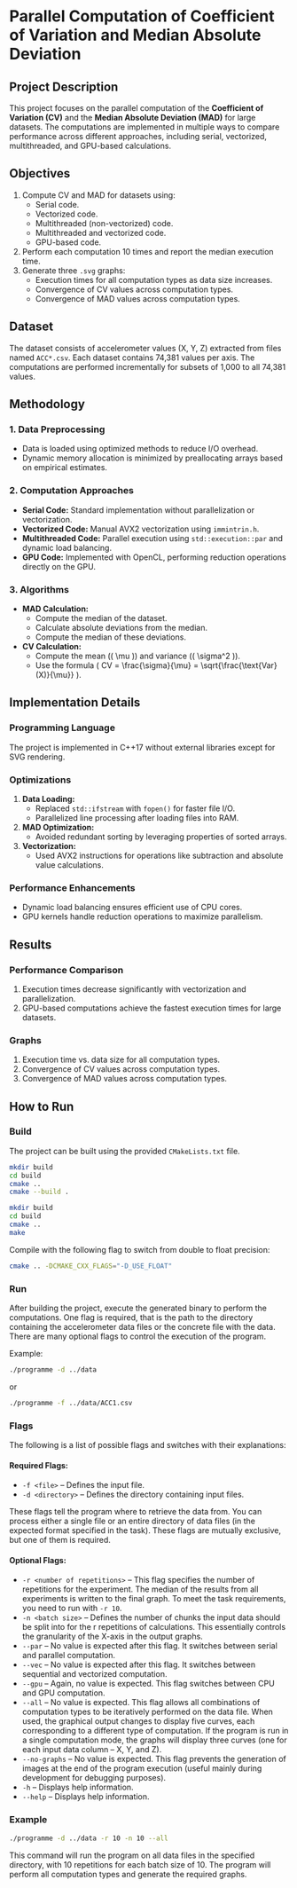 # Parallel Computation of Coefficient of Variation and Median Absolute Deviation


## Project Description
This project focuses on the parallel computation of the **Coefficient of Variation (CV)** and the **Median Absolute Deviation (MAD)** for large datasets.
The computations are implemented in multiple ways to compare performance across different approaches, including serial, vectorized, multithreaded, and GPU-based calculations.

## Objectives
1. Compute CV and MAD for datasets using:
   - Serial code.
   - Vectorized code.
   - Multithreaded (non-vectorized) code.
   - Multithreaded and vectorized code.
   - GPU-based code.
2. Perform each computation 10 times and report the median execution time.
3. Generate three `.svg` graphs:
   - Execution times for all computation types as data size increases.
   - Convergence of CV values across computation types.
   - Convergence of MAD values across computation types.

## Dataset
The dataset consists of accelerometer values (X, Y, Z) extracted from files named `ACC*.csv`. Each dataset contains 74,381 values per axis. The computations are performed incrementally for subsets of 1,000 to all 74,381 values.

## Methodology

### **1. Data Preprocessing**
- Data is loaded using optimized methods to reduce I/O overhead.
- Dynamic memory allocation is minimized by preallocating arrays based on empirical estimates.

### **2. Computation Approaches**
- **Serial Code:** Standard implementation without parallelization or vectorization.
- **Vectorized Code:** Manual AVX2 vectorization using `immintrin.h`.
- **Multithreaded Code:** Parallel execution using `std::execution::par` and dynamic load balancing.
- **GPU Code:** Implemented with OpenCL, performing reduction operations directly on the GPU.

### **3. Algorithms**
- **MAD Calculation:**
  - Compute the median of the dataset.
  - Calculate absolute deviations from the median.
  - Compute the median of these deviations.
- **CV Calculation:**
  - Compute the mean (\( \mu \)) and variance (\( \sigma^2 \)).
  - Use the formula \( CV = \frac{\sigma}{\mu} = \sqrt{\frac{\text{Var}(X)}{\mu}} \).

## Implementation Details

### Programming Language
The project is implemented in C++17 without external libraries except for SVG rendering.

### Optimizations
1. **Data Loading:**
   - Replaced `std::ifstream` with `fopen()` for faster file I/O.
   - Parallelized line processing after loading files into RAM.
2. **MAD Optimization:**
   - Avoided redundant sorting by leveraging properties of sorted arrays.
3. **Vectorization:**
   - Used AVX2 instructions for operations like subtraction and absolute value calculations.

### Performance Enhancements
- Dynamic load balancing ensures efficient use of CPU cores.
- GPU kernels handle reduction operations to maximize parallelism.

## Results

### Performance Comparison
1. Execution times decrease significantly with vectorization and parallelization.
2. GPU-based computations achieve the fastest execution times for large datasets.

### Graphs
1. Execution time vs. data size for all computation types.
2. Convergence of CV values across computation types.
3. Convergence of MAD values across computation types.

## How to Run

### Build

The project can be built using the provided `CMakeLists.txt` file.

```bash
mkdir build
cd build
cmake ..
cmake --build .
```

```bash
mkdir build
cd build
cmake ..
make
```

Compile with the following flag to switch from double to float precision:

```bash
cmake .. -DCMAKE_CXX_FLAGS="-D_USE_FLOAT"
```

### Run

After building the project, execute the generated binary to perform the computations.
One flag is required, that is the path to the directory containing the accelerometer data files or the concrete file with the data.
There are many optional flags to control the execution of the program.

Example:

```bash
./programme -d ../data
```

or 

```bash
./programme -f ../data/ACC1.csv
```

### Flags

The following is a list of possible flags and switches with their explanations:

#### Required Flags:
- `-f <file>` – Defines the input file.
- `-d <directory>` – Defines the directory containing input files.

These flags tell the program where to retrieve the data from. You can process either a single file or an entire directory of data files (in the expected format specified in the task). These flags are mutually exclusive, but one of them is required.

#### Optional Flags:
- `-r <number of repetitions>` – This flag specifies the number of repetitions for the experiment. The median of the results from all experiments is written to the final graph. To meet the task requirements, you need to run with `-r 10`.
- `-n <batch size>` – Defines the number of chunks the input data should be split into for the r repetitions of calculations. This essentially controls the granularity of the X-axis in the output graphs.
- `--par` – No value is expected after this flag. It switches between serial and parallel computation.
- `--vec` – No value is expected after this flag. It switches between sequential and vectorized computation.
- `--gpu` – Again, no value is expected. This flag switches between CPU and GPU computation.
- `--all` – No value is expected. This flag allows all combinations of computation types to be iteratively performed on the data file. When used, the graphical output changes to display five curves, each corresponding to a different type of computation. If the program is run in a single computation mode, the graphs will display three curves (one for each input data column – X, Y, and Z).
- `--no-graphs` – No value is expected. This flag prevents the generation of images at the end of the program execution (useful mainly during development for debugging purposes).
- `-h` – Displays help information.
- `--help` – Displays help information.

### Example

```bash
./programme -d ../data -r 10 -n 10 --all
```

This command will run the program on all data files in the specified directory, with 10 repetitions for each batch size of 10. The program will perform all computation types and generate the required graphs.
